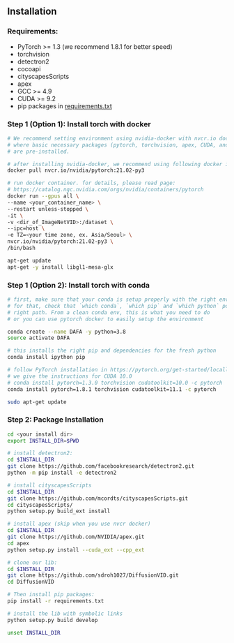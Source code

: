 ## Installation

### Requirements:
- PyTorch >= 1.3 (we recommend 1.8.1 for better speed)
- torchvision
- detectron2
- cocoapi
- cityscapesScripts
- apex
- GCC >= 4.9
- CUDA >= 9.2
- pip packages in [requirements.txt](requirements.txt)

### Step 1 (Option 1): Install torch with docker
```bash
# We recommend setting environment using nvidia-docker with nvcr.io docker image,
# where basic necessary packages (pytorch, torchvision, apex, CUDA, and others)
# are pre-installed.

# after installing nvidia-docker, we recommend using following docker image:
docker pull nvcr.io/nvidia/pytorch:21.02-py3

# run docker container. for details, please read page:
# https://catalog.ngc.nvidia.com/orgs/nvidia/containers/pytorch
docker run --gpus all \
--name <your_container_name> \
--restart unless-stopped \
-it \
-v <dir_of_ImageNetVID>:/dataset \
--ipc=host \
-e TZ=<your time zone, ex. Asia/Seoul> \
nvcr.io/nvidia/pytorch:21.02-py3 \
/bin/bash

apt-get update
apt-get -y install libgl1-mesa-glx
```


### Step 1 (Option 2): Install torch with conda
```bash
# first, make sure that your conda is setup properly with the right environment
# for that, check that `which conda`, `which pip` and `which python` points to the
# right path. From a clean conda env, this is what you need to do
# or you can use pytorch docker to easily setup the environment

conda create --name DAFA -y python=3.8
source activate DAFA

# this installs the right pip and dependencies for the fresh python
conda install ipython pip

# follow PyTorch installation in https://pytorch.org/get-started/locally/
# we give the instructions for CUDA 10.0
# conda install pytorch=1.3.0 torchvision cudatoolkit=10.0 -c pytorch
conda install pytorch=1.8.1 torchvision cudatoolkit=11.1 -c pytorch

sudo apt-get update
```

### Step 2: Package Installation
```bash
cd <your install dir>
export INSTALL_DIR=$PWD

# install detectron2:
cd $INSTALL_DIR
git clone https://github.com/facebookresearch/detectron2.git
python -m pip install -e detectron2

# install cityscapesScripts
cd $INSTALL_DIR
git clone https://github.com/mcordts/cityscapesScripts.git
cd cityscapesScripts/
python setup.py build_ext install

# install apex (skip when you use nvcr docker)
cd $INSTALL_DIR
git clone https://github.com/NVIDIA/apex.git
cd apex
python setup.py install --cuda_ext --cpp_ext

# clone our lib:
cd $INSTALL_DIR
git clone https://github.com/sdroh1027/DiffusionVID.git
cd DiffusionVID

# Then install pip packages:
pip install -r requirements.txt

# install the lib with symbolic links
python setup.py build develop

unset INSTALL_DIR

```
